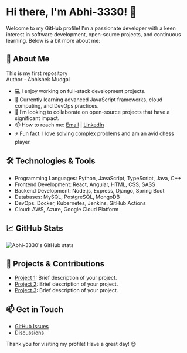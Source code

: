 # Hi there, I'm Abhi-3330! 👋

Welcome to my GitHub profile! I'm a passionate developer with a keen interest in software development, open-source projects, and continuous learning. Below is a bit more about me:

## 🚀 About Me
This is my first repository
<br>
Author - Abhishek Mudgal

- 💻 I enjoy working on full-stack development projects.
- 🌱 Currently learning advanced JavaScript frameworks, cloud computing, and DevOps practices.
- 🤝 I’m looking to collaborate on open-source projects that have a significant impact.
- 📫 How to reach me: [Email](mailto:your-email@example.com) | [LinkedIn](https://www.linkedin.com/in/your-profile/)
- ⚡ Fun fact: I love solving complex problems and am an avid chess player.

## 🛠️ Technologies & Tools

- Programming Languages: Python, JavaScript, TypeScript, Java, C++
- Frontend Development: React, Angular, HTML, CSS, SASS
- Backend Development: Node.js, Express, Django, Spring Boot
- Databases: MySQL, PostgreSQL, MongoDB
- DevOps: Docker, Kubernetes, Jenkins, GitHub Actions
- Cloud: AWS, Azure, Google Cloud Platform

## 📈 GitHub Stats

![Abhi-3330's GitHub stats](https://github-readme-stats.vercel.app/api?username=Abhi-3330&show_icons=true&theme=radical)

## 🔧 Projects & Contributions

- [Project 1](https://github.com/Abhi-3330/project1): Brief description of your project.
- [Project 2](https://github.com/Abhi-3330/project2): Brief description of your project.
- [Project 3](https://github.com/Abhi-3330/project3): Brief description of your project.

## 📫 Get in Touch

- [GitHub Issues](https://github.com/Abhi-3330/Abhi-3330/issues)
- [Discussions](https://github.com/Abhi-3330/Abhi-3330/discussions)

Thank you for visiting my profile! Have a great day! 😊
